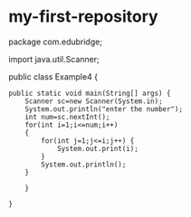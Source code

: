 # my-first-repository
package com.edubridge;

import java.util.Scanner;

public class Example4 {

	public static void main(String[] args) {
		Scanner sc=new Scanner(System.in);
		System.out.println("enter the number");
		int num=sc.nextInt();
		for(int i=1;i<=num;i++)
		{
			for(int j=1;j<=i;j++) {
				System.out.print(i);
			}
			System.out.println();
		}
	
		}
		
	}
